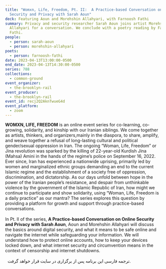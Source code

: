 ```yaml
---
title: "Womxn, Life, Freedom, Pt. II:  A Practice-based Conversation on Online
  Security and Privacy with Sarah Aoun"
deck: Featuring Aoun and Morehshin Allahyari, with Farnoosh Fathi
summary: Privacy and security researcher Sarah Aoun joins artist Morehshin
  Allahyari for a conversation. We conclude with a poetry reading by Farnoosh
  Fathi.
people:
  - person: sarah-aoun
  - person: morehshin-allahyari
poets:
  - person: farnoosh-fathi
date: 2023-04-13T13:00:00-0500
end_date: 2023-04-13T14:30:00-0500
series: 788
collections:
  - common-ground
event_organizer:
  - the-brooklyn-rail
event_producer:
  - the-brooklyn-rail
event_id: recj2Q2AknTwueG4d
event_platform:
  - zoom
---
```

**WOMXN, LIFE, FREEDOM** is an online event series for co-learning, co-growing, solidarity, and kinship with our Iranian siblings. We come together as artists, thinkers, and organizers,mainly in the diaspora, to share, amplify, and weave together a refusal of long-lasting cultural and political gender/sexual oppression in Iran. The ongoing “Woman, Life, Freedom” or Jina revolution was sparked by the killing of 22-year-old Kurdish Jina (Mahsa) Amini in the hands of the regime’s police on September 16, 2022. Ever since, Iran has experienced a nationwide uprising, primarily led by women and marginalized ethnic groups demanding an end to the current Islamic regime and the establishment of a society free of oppression, discrimination, and dictatorship. As our days unfold between hope in the power of the Iranian people’s resistance, and despair from unthinkable violence by the government of the Islamic Republic of Iran, how might we continue to participate and show solidarity, using “Woman, Life, Freedom is a daily practice” as our mantra? The series explores this question by providing a platform for growth and support through practice-based conversations.\
\
In Pt. II of the series, **A Practice-based Conversation on Online Security and Privacy with Sarah Aoun**, Aoun and Morehshin Allahyari will discuss the basics around digital security, and what it means to be safe online and navigate the internet while safeguarding your information. We will understand how to protect online accounts, how to keep your devices locked down, and what internet security and circumvention means in the context of censorship and internet shutdowns.\
\
  ترجمه فارسی این برنامه پس از برگزاری در سایت قرار خواهد گرفت.